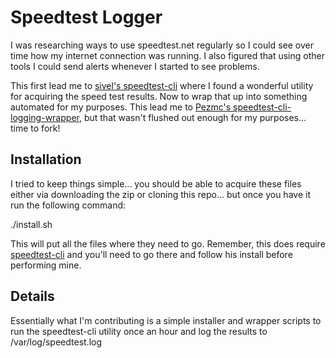 # Speedtest Logger
I was researching ways to use speedtest.net regularly so I could see over time how my internet connection was running.  I also figured that using other tools I could send alerts whenever I started to see problems.

This first lead me to [sivel's speedtest-cli](https://github.com/sivel/speedtest-cli) where I found a wonderful utility for acquiring the speed test results.  Now to wrap that up into something automated for my purposes.  This lead me to [Pezmc's speedtest-cli-logging-wrapper](https://github.com/Pezmc/speedtest-cli-logging-wrapper), but that wasn't flushed out enough for my purposes... time to fork!

## Installation
I tried to keep things simple... you should be able to acquire these files either via downloading the zip or cloning this repo... but once you have it run the following command:

./install.sh

This will put all the files where they need to go.  Remember, this does require [speedtest-cli](https://github.com/sivel/speedtest-cli) and you'll need to go there and follow his install before performing mine.

## Details
Essentially what I'm contributing is a simple installer and wrapper scripts to run the speedtest-cli utility once an hour and log the results to /var/log/speedtest.log
